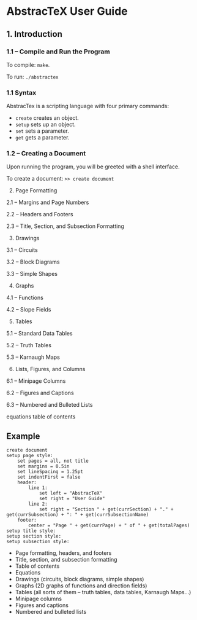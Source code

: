 # AbstracTeX User Guide
## 1. Introduction
### 1.1 – Compile and Run the Program
To compile: `make`.

To run: `./abstractex`
### 1.1 Syntax
AbstracTex is a scripting language with four primary commands:
- `create` creates an object.
- `setup` sets up an object.
- `set` sets a parameter.
- `get` gets a parameter.
### 1.2 – Creating a Document
Upon running the program, you will be greeted with a shell interface.

To create a document:
``>> create document``

2. Page Formatting

2.1 – Margins and Page Numbers

2.2 – Headers and Footers

2.3 – Title, Section, and Subsection Formatting

3. Drawings

3.1 – Circuits

3.2 – Block Diagrams

3.3 – Simple Shapes

4. Graphs

4.1 – Functions

4.2 – Slope Fields

5. Tables

5.1 – Standard Data Tables

5.2 – Truth Tables

5.3 – Karnaugh Maps

6. Lists, Figures, and Columns

6.1 – Minipage Columns

6.2 – Figures and Captions

6.3 – Numbered and Bulleted Lists

equations
table of contents

## Example
```
create document
setup page style:
	set pages = all, not title
	set margins = 0.5in
	set lineSpacing = 1.25pt
	set indentFirst = false
	header:
		line 1:
			set left = "AbstracTeX"
			set right = "User Guide"
		line 2:
			set right = "Section " + get(currSection) + "." + get(currSubsection) + ": " + get(currSubsectionName)
	footer:
		center = "Page " + get(currPage) + " of " + get(totalPages)
setup title style:
setup section style:
setup subsection style:
```
- Page formatting, headers, and footers
- Title, section, and subsection formatting
- Table of contents
- Equations
- Drawings (circuits, block diagrams, simple shapes)
- Graphs (2D graphs of functions and direction fields)
- Tables (all sorts of them – truth tables, data tables, Karnaugh Maps...)
- Minipage columns
- Figures and captions
- Numbered and bulleted lists
